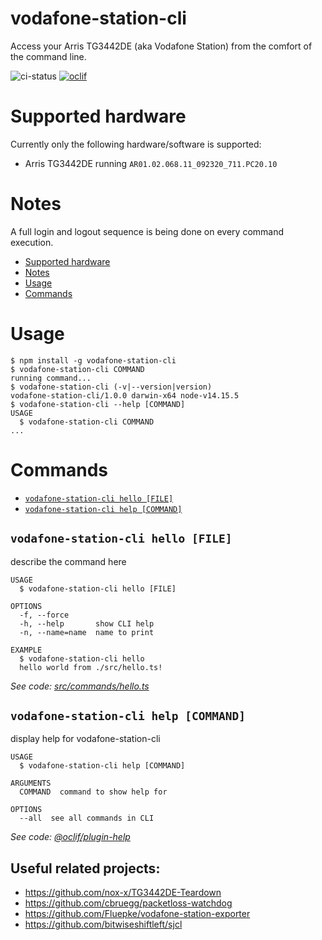 vodafone-station-cli
====================

Access your Arris TG3442DE (aka Vodafone Station) from the comfort of the command line.

![ci-status](https://github.com/totev/vodafone-station-cli/actions/workflows/main.yml/badge.svg)
[![oclif](https://img.shields.io/badge/cli-oclif-brightgreen.svg)](https://oclif.io)

# Supported hardware

Currently only the following hardware/software is supported:

- Arris TG3442DE running `AR01.02.068.11_092320_711.PC20.10`

# Notes

A full login and logout sequence is being done on every command execution.

<!-- toc -->
* [Supported hardware](#supported-hardware)
* [Notes](#notes)
* [Usage](#usage)
* [Commands](#commands)
<!-- tocstop -->
# Usage
<!-- usage -->
```sh-session
$ npm install -g vodafone-station-cli
$ vodafone-station-cli COMMAND
running command...
$ vodafone-station-cli (-v|--version|version)
vodafone-station-cli/1.0.0 darwin-x64 node-v14.15.5
$ vodafone-station-cli --help [COMMAND]
USAGE
  $ vodafone-station-cli COMMAND
...
```
<!-- usagestop -->
# Commands
<!-- commands -->
* [`vodafone-station-cli hello [FILE]`](#vodafone-station-cli-hello-file)
* [`vodafone-station-cli help [COMMAND]`](#vodafone-station-cli-help-command)

## `vodafone-station-cli hello [FILE]`

describe the command here

```
USAGE
  $ vodafone-station-cli hello [FILE]

OPTIONS
  -f, --force
  -h, --help       show CLI help
  -n, --name=name  name to print

EXAMPLE
  $ vodafone-station-cli hello
  hello world from ./src/hello.ts!
```

_See code: [src/commands/hello.ts](https://github.com/totev/vodafone-station-cli/blob/v1.0.0/src/commands/hello.ts)_

## `vodafone-station-cli help [COMMAND]`

display help for vodafone-station-cli

```
USAGE
  $ vodafone-station-cli help [COMMAND]

ARGUMENTS
  COMMAND  command to show help for

OPTIONS
  --all  see all commands in CLI
```

_See code: [@oclif/plugin-help](https://github.com/oclif/plugin-help/blob/v3.2.2/src/commands/help.ts)_
<!-- commandsstop -->


## Useful related projects:

- https://github.com/nox-x/TG3442DE-Teardown
- https://github.com/cbruegg/packetloss-watchdog
- https://github.com/Fluepke/vodafone-station-exporter
- https://github.com/bitwiseshiftleft/sjcl
